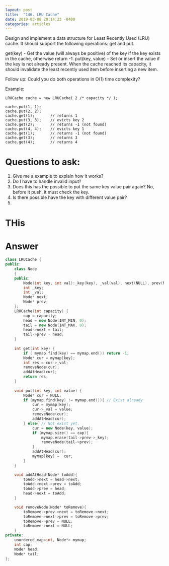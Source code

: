 ```yaml
---
layout: post
title:  "146. LRU Cache"
date: 2019-03-08 20:14:23 -0400
categories: articles
---
```

Design and implement a data structure for Least Recently Used (LRU) cache. It should support the following operations: get and put.

get(key) - Get the value (will always be positive) of the key if the key exists in the cache, otherwise return -1.
put(key, value) - Set or insert the value if the key is not already present. When the cache reached its capacity, it should invalidate the least recently used item before inserting a new item.

Follow up:
Could you do both operations in O(1) time complexity?

Example:
```
LRUCache cache = new LRUCache( 2 /* capacity */ );

cache.put(1, 1);
cache.put(2, 2);
cache.get(1);       // returns 1
cache.put(3, 3);    // evicts key 2
cache.get(2);       // returns -1 (not found)
cache.put(4, 4);    // evicts key 1
cache.get(1);       // returns -1 (not found)
cache.get(3);       // returns 3
cache.get(4);       // returns 4
```

# Questions to ask:
1. Give me a example to explain how it works?
2. Do I have to handle invalid input?
3. Does this has the possible to put the same key value pair again? No, before it push, it must check the key.
4. Is there possible have the key with different value pair?
5. 

# THis 



# Answer
```c++
class LRUCache {
public:
	class Node
	{
	public:
		Node(int key, int val):_key(key), _val(val), next(NULL), prev(NULL){};
		int _key;
		int _val;
		Node* next;
		Node* prev;
	};
    LRUCache(int capacity) {
    	cap = capacity;
    	head = new Node(INT_MIN, 0);
    	tail = new Node(INT_MAX, 0);
    	head->next = tail;
    	tail->prev - head;
    }
    
    int get(int key) {
    	if ( mymap.find(key) == mymap.end()) return -1;
		Node* cur = mymap[key];
    	int res = cur->_val;
    	removeNode(cur);
    	addAtHead(cur);
    	return res;
    }
    
    void put(int key, int value) {
    	Node* cur = NULL;
        if (mymap.find(key) != mymap.end()){ // Exist already
			cur = mymap[key];
        	cur->_val = value;
        	removeNode(cur);
        	addAtHead(cur);
        } else{ // Not exist yet.
        	cur = new Node(key, value);
        	if (mymap.size() == cap){
        		mymap.erase(tail->prev->_key);
        		removeNode(tail->prev);
        	}
        	addAtHead(cur);
        	mymap[key] =  cur;
        }
    }

    void addAtHead(Node* toAdd){
    	toAdd->next = head->next;
    	toAdd->next->prev = toAdd;
    	toAdd->prev = head;
    	head->next = toAdd;
    }

    void removeNode(Node* toRemove){
    	toRemove->prev->next = toRemove->next;
    	toRemove->next->prev = toRemove->prev;
    	toRemove->prev = NULL;
    	toRemove->next = NULL;
    }
private:
	unordered_map<int, Node*> mymap;
	int cap;
	Node* head;
	Node* tail;
};
```	